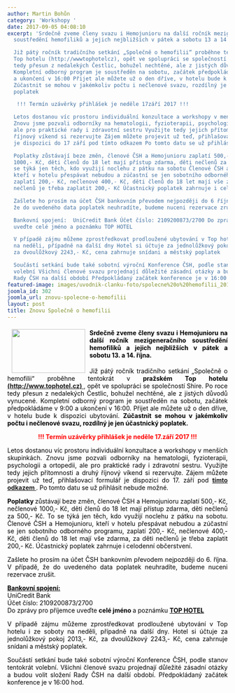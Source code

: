 ```yaml
---
author: Martin Bohůn
category: 'Workshopy '
date: 2017-09-05 04:08:10
excerpt: 'Srdečně zveme členy svazu i Hemojunioru na další ročník mezigeneračního
  soustředění hemofiliků a jejich nejbližších v pátek a sobotu 13 a 14 října

  Již pátý ročník tradičního setkání „Společně o hemofilii“ proběhne tentokrát v pražském
  Top hotelu (http://wwwtophotelcz), opět ve spolupráci se společností Shire Po roce
  tedy přesun z nedalekých Čestlic, bohužel nechtěné, ale z jistých důvodů vynucené
  Kompletní odborný program je soustředěn na sobotu, začátek předpokládáme v 9:00
  a ukončení v 16:00 Přijet ale můžete už o den dříve, v hotelu bude k dispozici ubytování
  Zúčastnit se mohou v jakémkoliv počtu i nečlenové svazu, rozdílný je jen účastnický
  poplatek

   !!! Termín uzávěrky přihlášek je neděle 17září 2017 !!!

  Letos dostanou víc prostoru individuální konzultace a workshopy v menších skupinkách
  Znovu jsme pozvali odborníky na hematologii, fyzioterapii, psychologii a ortopedii,
  ale pro praktické rady i zdravotní sestru Využijte tedy jejich přítomnosti a druhý
  říjnový víkend si rezervujte Zájem můžete projevit už teď, přihlašovací formulář
  je dispozici do 17 září pod tímto odkazem Po tomto datu se už přihlásit nebude možné

  Poplatky zůstávají beze změn, členové ČSH a Hemojunioru zaplatí 500,- Kč, nečlenové
  1000,- Kč, děti členů do 18 let mají přístup zdarma, děti nečlenů za 500,- Kč To
  se týká jen těch, kdo využijí noclehu z pátku na sobotu Členové ČSH a Hemojunioru,
  kteří v hotelu přespávat nebudou a zúčastní se jen sobotního odborného programu,
  zaplatí 200,- Kč, nečlenové 400,- Kč, děti členů do 18 let mají vše zdarma, za děti
  nečlenů je třeba zaplatit 200,- Kč Účastnický poplatek zahrnuje i celodenní občerstvení

  Zašlete ho prosím na účet ČSH bankovním převodem nejpozději do 6 října V případě,
  že do uvedeného data poplatek neuhradíte, budeme nuceni rezervace zrušit

  Bankovní spojení:  UniCredit Bank Účet číslo: 2109200873/2700 Do zprávy pro příjemce
  uveďte celé jméno a poznámku TOP HOTEL

  V případě zájmu můžeme zprostředkovat prodloužené ubytování v Top hotelu i ze soboty
  na neděli, případně na další dny Hotel si účtuje za jednolůžkový pokoj 2013,- Kč,
  za dvoulůžkový 2243,- Kč, cena zahrnuje snídani a městský poplatek

  Součástí setkání bude také sobotní výroční Konference ČSH, podle stanov tentokrát
  volební Všichni členové svazu projednají důležité zásadní otázky a budou volit složení
  Rady ČSH na další období Předpokládaný začátek konference je v 16:00 hod'
featured-image: images/uvodnik-clanku-foto/spolecne%20o%20hemofilii_2017.jpg
joomla_id: 302
joomla_url: znovu-spolecne-o-hemofilii
layout: post
title: Znovu Společně o hemofilii
---
```


<h4 style="text-align: justify;">
 <img border="0" height="100" src="{{ site.baseurl }}/images/uvodnik-clanku-foto/spolecne%20o%20hemofilii_2017.jpg" style="float: left; margin-left: 10px; margin-right: 10px;" width="168"/>
 <span style="color: #000000;">
  Srdečně zveme členy svazu i Hemojunioru na další ročník mezigeneračního soustředění hemofiliků a jejich nejbližších
  <strong>
   v
  </strong>
  <strong>
   pátek a sobotu 13. a 14. října.
  </strong>
 </span>
</h4>
<p style="text-align: justify;">
 <span style="color: #000000;">
  Již pátý ročník tradičního setkání „Společně o hemofilii“ proběhne tentokrát v
  <strong>
   pražském Top hotelu
  </strong>
 </span>
 <strong>
  <a href="http://www.tophotel.cz/cs/)">
   (http://www.tophotel.cz)
  </a>
 </strong>
 ,
 <span style="color: #000000;">
  opět ve spolupráci se společností Shire.
 </span>
 <span style="color: #000000;">
  Po roce tedy přesun z nedalekých Čestlic, bohužel nechtěné, ale z jistých důvodů vynucené. Kompletní odborný program je soustředěn na sobotu, začátek předpokládáme v 9:00 a ukončení v 16:00. Přijet ale můžete už o den dříve, v hotelu bude k dispozici ubytování.
  <strong>
   Zúčastnit se mohou v jakémkoliv počtu i nečlenové svazu, rozdílný je jen účastnický poplatek.
  </strong>
 </span>
</p>
<p style="text-align: center;">
 <strong style="color: #ff0000; font-size: 1em; text-align: center;">
  !!! Termín uzávěrky přihlášek je neděle 17.září 2017 !!!
 </strong>
</p>
<p style="text-align: justify;">
 <span style="color: #000000;">
  Letos dostanou víc prostoru individuální konzultace a workshopy v menších skupinkách. Znovu jsme pozvali odborníky na hematologii, fyzioterapii, psychologii a ortopedii, ale pro praktické rady i zdravotní sestru. Využijte tedy jejich přítomnosti a druhý říjnový víkend si rezervujte. Zájem můžete projevit už teď, přihlašovací formulář je dispozici do 17. září pod
 </span>
 <a href="index.php/cs/?option=com_chronoforms&amp;chronoform=Deadline" title="Deadline">
  <strong>
   tímto odkazem
  </strong>
 </a>
 .
 <span style="color: #000000;">
  Po tomto datu se už přihlásit nebude možné.
 </span>
</p>
<p style="text-align: justify;">
 <span style="color: #000000;">
  <strong>
   Poplatky
  </strong>
  zůstávají beze změn, členové ČSH a Hemojunioru zaplatí 500,- Kč, nečlenové 1000,- Kč, děti členů do 18 let mají přístup zdarma, děti nečlenů za 500,- Kč. To se týká jen těch, kdo využijí noclehu z pátku na sobotu. Členové ČSH a Hemojunioru, kteří v hotelu přespávat nebudou a zúčastní se jen sobotního odborného programu, zaplatí 200,- Kč, nečlenové 400,- Kč, děti členů do 18 let mají vše zdarma, za děti nečlenů je třeba zaplatit 200,- Kč. Účastnický poplatek zahrnuje i celodenní občerstvení.
 </span>
</p>
<p style="text-align: justify;">
 <span style="color: #000000;">
  Zašlete ho prosím na účet ČSH bankovním převodem nejpozději do 6. října. V případě, že do uvedeného data poplatek neuhradíte, budeme nuceni rezervace zrušit.
 </span>
</p>
<p style="text-align: justify;">
 <span style="color: #000000;">
  <strong>
   <span style="text-decoration: underline;">
    Bankovní spojení:
   </span>
  </strong>
  <span style="text-decoration: underline;">
   <br/>
  </span>
  UniCredit Bank
 </span>
 <br/>
 <span style="color: #000000;">
  Účet číslo: 2109200873/2700
 </span>
 <br/>
 <span style="color: #000000;">
  Do zprávy pro příjemce uveďte
  <strong>
   celé jméno
  </strong>
  a poznámku
  <strong>
   <span style="text-decoration: underline;">
    TOP HOTEL
   </span>
  </strong>
 </span>
</p>
<p style="text-align: justify;">
 <span style="color: #000000;">
  V případě zájmu můžeme zprostředkovat prodloužené ubytování v Top hotelu i ze soboty na neděli, případně na další dny. Hotel si účtuje za jednolůžkový pokoj 2013,- Kč, za dvoulůžkový 2243,- Kč, cena zahrnuje snídani a městský poplatek.
 </span>
</p>
<p style="text-align: justify;">
 <span style="color: #000000;">
  Součástí setkání bude také sobotní výroční Konference ČSH, podle stanov tentokrát volební. Všichni členové svazu projednají důležité zásadní otázky a budou volit složení Rady ČSH na další období. Předpokládaný začátek konference je v 16:00 hod.
 </span>
</p>